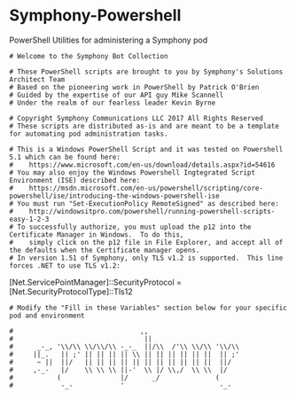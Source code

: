 # Symphony-Powershell
PowerShell Utilities for administering a Symphony pod
    
    
    # Welcome to the Symphony Bot Collection

    # These PowerShell scripts are brought to you by Symphony's Solutions Architect Team
    # Based on the pioneering work in PowerShell by Patrick O'Brien
    # Guided by the expertise of our API guy Mike Scannell
    # Under the realm of our fearless leader Kevin Byrne

    # Copyright Symphony Communications LLC 2017 All Rights Reserved
    # These scripts are distributed as-is and are meant to be a template for automating pod administration tasks.

    # This is a Windows PowerShell Script and it was tested on Powershell 5.1 which can be found here:
    #    https://www.microsoft.com/en-us/download/details.aspx?id=54616
    # You may also enjoy the Windows Powershell Ingtegrated Script Environment (ISE) described here:
    #    https://msdn.microsoft.com/en-us/powershell/scripting/core-powershell/ise/introducing-the-windows-powershell-ise
    # You must run "Set-ExecutionPolicy RemoteSigned" as described here:
    #    http://windowsitpro.com/powershell/running-powershell-scripts-easy-1-2-3
    # To successfully authorize, you must upload the p12 into the Certificate Manager in Windows.  To do this, 
    #    simply click on the p12 file in File Explorer, and accept all of the defaults when the Certificate manager opens. 
    # In version 1.51 of Symphony, only TLS v1.2 is supported.  This line forces .NET to use TLS v1.2:
[Net.ServicePointManager]::SecurityProtocol = [Net.SecurityProtocolType]::Tls12


    # Modify the "Fill in these Variables" section below for your specific pod and environment

    #                                ,,                       
    #                                 ||                       
    #      _-_, '\\/\\ \\/\\/\\ -_-_  ||/\\  /'\\ \\/\\ '\\/\\ 
    #     ||_.   || ;' || || || || \\ || || || || || ||  || ;' 
    #      ~ ||  ||/   || || || || || || || || || || ||  ||/   
    #     ,-_-   |/    \\ \\ \\ ||-'  \\ |/ \\,/  \\ \\  |/    
    #           (               |/      _/              (      
    #            -_-            '                        -_- 

